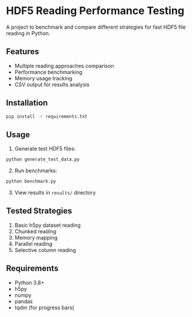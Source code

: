 # HDF5 Reading Performance Testing

A project to benchmark and compare different strategies for fast HDF5 file reading in Python.

## Features
- Multiple reading approaches comparison
- Performance benchmarking
- Memory usage tracking
- CSV output for results analysis

## Installation
```bash
pip install -r requirements.txt
```

## Usage
1. Generate test HDF5 files:
```python
python generate_test_data.py
```

2. Run benchmarks:
```python
python benchmark.py
```

3. View results in `results/` directory

## Tested Strategies
1. Basic h5py dataset reading
2. Chunked reading
3. Memory mapping
4. Parallel reading
5. Selective column reading

## Requirements
- Python 3.8+
- h5py
- numpy
- pandas
- tqdm (for progress bars)
